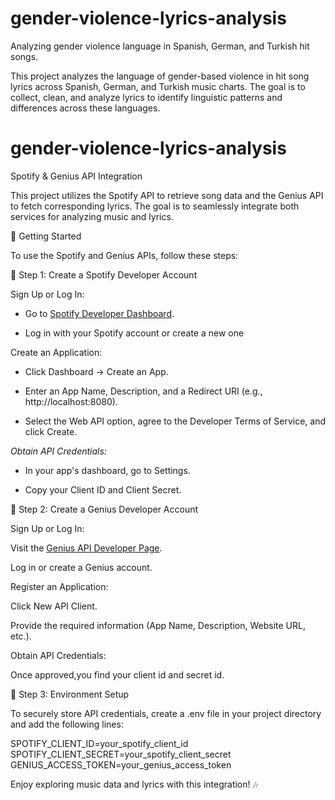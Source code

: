 # gender-violence-lyrics-analysis
Analyzing gender violence language in Spanish, German, and Turkish hit songs.

This project analyzes the language of gender-based violence in hit song lyrics across Spanish, German, and Turkish music charts. The goal is to collect, clean, and analyze lyrics to identify linguistic patterns and differences across these languages.

# gender-violence-lyrics-analysis
Spotify & Genius API Integration

This project utilizes the Spotify API to retrieve song data and the Genius API to fetch corresponding lyrics. The goal is to seamlessly integrate both services for analyzing music and lyrics.


🚀 Getting Started

To use the Spotify and Genius APIs, follow these steps:

🔹 Step 1: Create a Spotify Developer Account

Sign Up or Log In:

 - Go to [Spotify Developer Dashboard](https://developer.spotify.com).

- Log in with your Spotify account or create a new one

Create an Application:

- Click Dashboard → Create an App.

- Enter an App Name, Description, and a Redirect URI (e.g., http://localhost:8080).

- Select the Web API option, agree to the Developer Terms of Service, and click Create.

*Obtain API Credentials:* 

- In your app's dashboard, go to Settings.

- Copy your Client ID and Client Secret.

🔹 Step 2: Create a Genius Developer Account

Sign Up or Log In:

Visit the [Genius API Developer Page](https://docs.genius.com).


Log in or create a Genius account.

Register an Application:

Click New API Client.

Provide the required information (App Name, Description, Website URL, etc.).

Obtain API Credentials:

Once approved,you find your client id and secret id.

🔹 Step 3: Environment Setup

To securely store API credentials, create a .env file in your project directory and add the following lines:

SPOTIFY_CLIENT_ID=your_spotify_client_id
SPOTIFY_CLIENT_SECRET=your_spotify_client_secret
GENIUS_ACCESS_TOKEN=your_genius_access_token


Enjoy exploring music data and lyrics with this integration! 🎶
